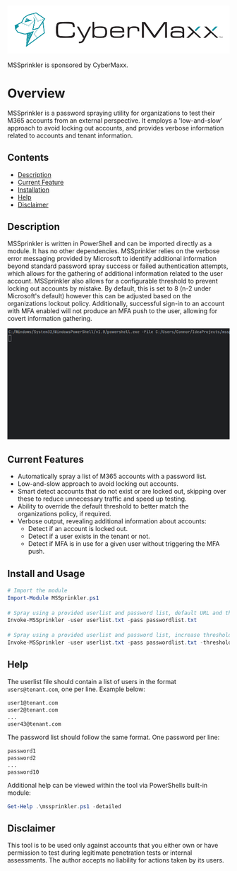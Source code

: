 
<p align="center"><a href="https://www.cybermaxx.com/?utm_source=github&utm_medium=githublink&utm_campaign=mssprinkler&utm_id=github"><img src="images/cybermaxx_logo.png"></img></a></p>
MSSprinkler is sponsored by CyberMaxx.



# Overview

MSSprinkler is a password spraying utility for organizations to test their M365 accounts from an external perspective. It employs a 'low-and-slow' approach to avoid locking out accounts, and provides verbose information related to accounts and tenant information. 

## Contents
- [Description](#description)
- [Current Feature](#current-features)
- [Installation](#install-and-usage)
- [Help](#help)
- [Disclaimer](#disclaimer)

## Description
MSSprinkler is written in PowerShell and can be imported directly as a module. It has no other dependencies. MSSprinkler relies on the verbose error messaging provided by Microsoft to identify additional information beyond standard password spray success or failed authentication attempts, which allows for the gathering of additional information related to the user account. MSSprinkler also allows for a configurable threshold to prevent locking out accounts by mistake. By default, this is set to 8 (n-2 under Microsoft's default) however this can be adjusted based on the organizations lockout policy. Additionally, successful sign-in to an account with MFA enabled will not produce an MFA push to the user, allowing for covert information gathering.

![](/images/Animation.gif)

## Current Features
- Automatically spray a list of M365 accounts with a password list.
- Low-and-slow approach to avoid locking out accounts.
- Smart detect accounts that do not exist or are locked out, skipping over these to reduce unnecessary traffic and speed up testing.
- Ability to override the default threshold to better match the organizations policy, if required.
- Verbose output, revealing additional information about accounts:
  - Detect if an account is locked out.
  - Detect if a user exists in the tenant or not.
  - Detect if MFA is in use for a given user without triggering the MFA push.

## Install and Usage
```PowerShell
# Import the module
Import-Module MSSprinkler.ps1

# Spray using a provided userlist and password list, default URL and threshold
Invoke-MSSprinkler -user userlist.txt -pass passwordlist.txt

# Spray using a provided userlist and password list, increase threshold to 12 attempts on an account per min
Invoke-MSSprinkler -user userlist.txt -pass passwordlist.txt -threshold 12
```

## Help
The userlist file should contain a list of users in the format `users@tenant.com`, one per line. Example below:
```
user1@tenant.com
user2@tenant.com
...
user43@tenant.com
```

The password list should follow the same format. One password per line:
```
password1
password2
...
password10
```

Additional help can be viewed within the tool via PowerShells built-in module:
```PowerShell
Get-Help .\mssprinkler.ps1 -detailed
```

## Disclaimer
This tool is to be used only against accounts that you either own or have permission to test during legitimate penetration tests or internal assessments. The author accepts no liability for actions taken by its users.  

